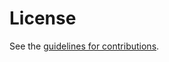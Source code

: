 # License

See the
[guidelines for contributions](https://github.com/rohanmahy/mls-member-proof/blob/main/CONTRIBUTING.md).
